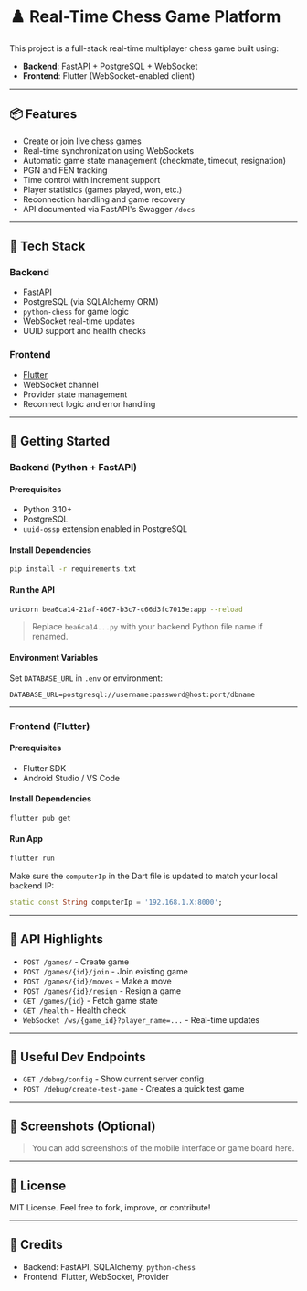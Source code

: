 # ♟️ Real-Time Chess Game Platform

This project is a full-stack real-time multiplayer chess game built using:

- **Backend**: FastAPI + PostgreSQL + WebSocket  
- **Frontend**: Flutter (WebSocket-enabled client)

---

## 📦 Features

- Create or join live chess games  
- Real-time synchronization using WebSockets  
- Automatic game state management (checkmate, timeout, resignation)  
- PGN and FEN tracking  
- Time control with increment support  
- Player statistics (games played, won, etc.)  
- Reconnection handling and game recovery  
- API documented via FastAPI's Swagger `/docs`

---

## 🧠 Tech Stack

### Backend
- [FastAPI](https://fastapi.tiangolo.com/)
- PostgreSQL (via SQLAlchemy ORM)
- `python-chess` for game logic
- WebSocket real-time updates
- UUID support and health checks

### Frontend
- [Flutter](https://flutter.dev/)
- WebSocket channel
- Provider state management
- Reconnect logic and error handling

---

## 🚀 Getting Started

### Backend (Python + FastAPI)

#### Prerequisites
- Python 3.10+
- PostgreSQL
- `uuid-ossp` extension enabled in PostgreSQL

#### Install Dependencies
```bash
pip install -r requirements.txt
```

#### Run the API
```bash
uvicorn bea6ca14-21af-4667-b3c7-c66d3fc7015e:app --reload
```

> Replace `bea6ca14...py` with your backend Python file name if renamed.

#### Environment Variables
Set `DATABASE_URL` in `.env` or environment:
```env
DATABASE_URL=postgresql://username:password@host:port/dbname
```

---

### Frontend (Flutter)

#### Prerequisites
- Flutter SDK
- Android Studio / VS Code

#### Install Dependencies
```bash
flutter pub get
```

#### Run App
```bash
flutter run
```

Make sure the `computerIp` in the Dart file is updated to match your local backend IP:
```dart
static const String computerIp = '192.168.1.X:8000';
```

---

## 🧪 API Highlights

- `POST /games/` - Create game  
- `POST /games/{id}/join` - Join existing game  
- `POST /games/{id}/moves` - Make a move  
- `POST /games/{id}/resign` - Resign a game  
- `GET /games/{id}` - Fetch game state  
- `GET /health` - Health check  
- `WebSocket /ws/{game_id}?player_name=...` - Real-time updates

---

## 🧰 Useful Dev Endpoints

- `GET /debug/config` - Show current server config  
- `POST /debug/create-test-game` - Creates a quick test game

---

## 📸 Screenshots (Optional)

> You can add screenshots of the mobile interface or game board here.

---

## 📄 License

MIT License. Feel free to fork, improve, or contribute!

---

## 👥 Credits

- Backend: FastAPI, SQLAlchemy, `python-chess`  
- Frontend: Flutter, WebSocket, Provider
